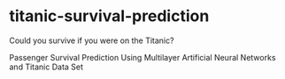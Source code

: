 # titanic-survival-prediction
Could you survive if you were on the Titanic?

Passenger Survival Prediction Using Multilayer Artificial Neural Networks and Titanic Data Set
